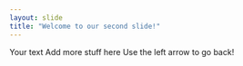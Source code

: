 ```yaml
---
layout: slide
title: "Welcome to our second slide!"
---
```

Your text
Add more stuff here 
Use the left arrow to go back!
